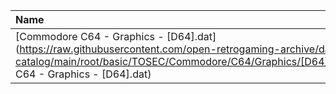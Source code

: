 |Name|Size|
|:---|---:|
|[Commodore C64 - Graphics - [D64].dat](https://raw.githubusercontent.com/open-retrogaming-archive/dat-catalog/main/root/basic/TOSEC/Commodore/C64/Graphics/[D64]/Commodore C64 - Graphics - [D64].dat)|2173450|
